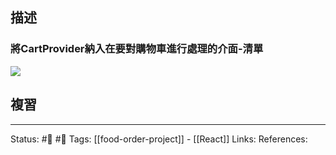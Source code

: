 ## 描述

### 將CartProvider納入在要對購物車進行處理的介面-清單
![](https://res.cloudinary.com/dqfxgtyoi/image/upload/v1664371397/blog/react/food-order/first-manage-cart_bth3xn.png)



## 複習


---
Status: #🌱 #📓 
Tags:
[[food-order-project]] - [[React]]
Links:
References: